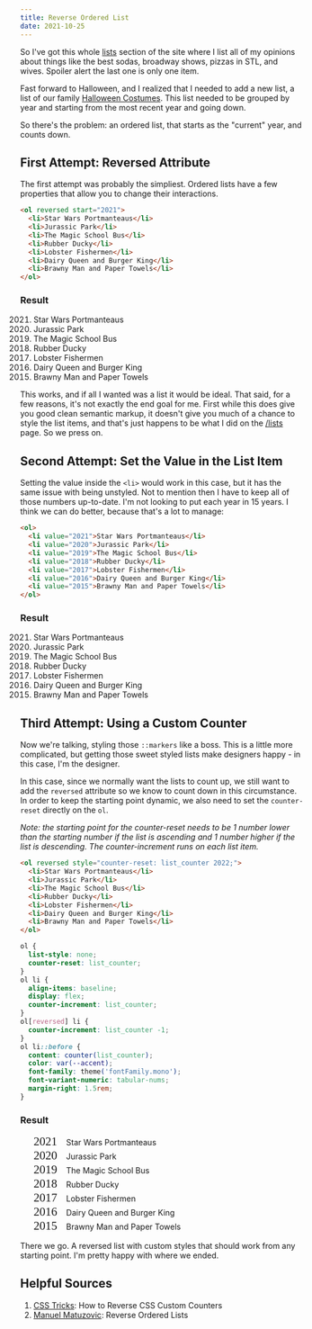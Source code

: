 ```yaml
---
title: Reverse Ordered List
date: 2021-10-25
---
```


So I've got this whole [lists](/lists) section of the site where I list all of my opinions about things like the best sodas, broadway shows, pizzas in STL, and wives. Spoiler alert the last one is only one item.

Fast forward to Halloween, and I realized that I needed to add a new list, a list of our family [Halloween Costumes](/lists/halloween). This list needed to be grouped by year and starting from the most recent year and going down.

So there's the problem: an ordered list, that starts as the "current" year, and counts down.

## First Attempt: Reversed Attribute

The first attempt was probably the simpliest. Ordered lists have a few properties that allow you to change their interactions.

```html
<ol reversed start="2021">
  <li>Star Wars Portmanteaus</li>
  <li>Jurassic Park</li>
  <li>The Magic School Bus</li>
  <li>Rubber Ducky</li>
  <li>Lobster Fishermen</li>
  <li>Dairy Queen and Burger King</li>
  <li>Brawny Man and Paper Towels</li>
</ol>
```

### Result

<ol reversed start="2021" class="list-inside list-decimal">
  <li>Star Wars Portmanteaus</li>
  <li>Jurassic Park</li>
  <li>The Magic School Bus</li>
  <li>Rubber Ducky</li>
  <li>Lobster Fishermen</li>
  <li>Dairy Queen and Burger King</li>
  <li>Brawny Man and Paper Towels</li>
</ol>

This works, and if all I wanted was a list it would be ideal. That said, for a few reasons, it's not exactly the end goal for me. First while this does give you good clean semantic markup, it doesn't give you much of a chance to style the list items, and that's just happens to be what I did on the [/lists](/lists) page. So we press on.

## Second Attempt: Set the Value in the List Item

Setting the value inside the `<li>` would work in this case, but it has the same issue with being unstyled. Not to mention then I have to keep all of those numbers up-to-date. I'm not looking to put each year in 15 years. I think we can do better, because that's a lot to manage:

```html
<ol>
  <li value="2021">Star Wars Portmanteaus</li>
  <li value="2020">Jurassic Park</li>
  <li value="2019">The Magic School Bus</li>
  <li value="2018">Rubber Ducky</li>
  <li value="2017">Lobster Fishermen</li>
  <li value="2016">Dairy Queen and Burger King</li>
  <li value="2015">Brawny Man and Paper Towels</li>
</ol>
```

### Result

<ol class="list-inside list-decimal">
  <li value="2021">Star Wars Portmanteaus</li>
  <li value="2020">Jurassic Park</li>
  <li value="2019">The Magic School Bus</li>
  <li value="2018">Rubber Ducky</li>
  <li value="2017">Lobster Fishermen</li>
  <li value="2016">Dairy Queen and Burger King</li>
  <li value="2015">Brawny Man and Paper Towels</li>
</ol>

## Third Attempt: Using a Custom Counter

Now we're talking, styling those `::markers` like a boss. This is a little more complicated, but getting those sweet styled lists make designers happy - in this case, I'm the designer.

In this case, since we normally want the lists to count up, we still want to add the `reversed` attribute so we know to count down in this circumstance. In order to keep the starting point dynamic, we also need to set the `counter-reset` directly on the `ol`.

_Note: the starting point for the counter-reset needs to be 1 number lower than the starting number if the list is ascending and 1 number higher if the list is descending. The counter-increment runs on each list item._

```html
<ol reversed style="counter-reset: list_counter 2022;">
  <li>Star Wars Portmanteaus</li>
  <li>Jurassic Park</li>
  <li>The Magic School Bus</li>
  <li>Rubber Ducky</li>
  <li>Lobster Fishermen</li>
  <li>Dairy Queen and Burger King</li>
  <li>Brawny Man and Paper Towels</li>
</ol>
```

```css
ol {
  list-style: none;
  counter-reset: list_counter;
}
ol li {
  align-items: baseline;
  display: flex;
  counter-increment: list_counter;
}
ol[reversed] li {
  counter-increment: list_counter -1;
}
ol li::before {
  content: counter(list_counter);
  color: var(--accent);
  font-family: theme('fontFamily.mono');
  font-variant-numeric: tabular-nums;
  margin-right: 1.5rem;
}
```

### Result

<ol class="demo-list" reversed style="counter-reset: list_counter 2022;">
  <li value="2021">Star Wars Portmanteaus</li>
  <li value="2020">Jurassic Park</li>
  <li value="2019">The Magic School Bus</li>
  <li value="2018">Rubber Ducky</li>
  <li value="2017">Lobster Fishermen</li>
  <li value="2016">Dairy Queen and Burger King</li>
  <li value="2015">Brawny Man and Paper Towels</li>
</ol>
<style>
ol.demo-list {
  list-style: none;
  counter-reset: list_counter;
}
ol.demo-list li {
  align-items: baseline;
  display: flex;
  counter-increment: list_counter;
}
ol.demo-list[reversed] li {
  counter-increment: list_counter -1;
}
ol.demo-list li::before {
  content: counter(list_counter);
  color: var(--accent);
  font-family: 'Cartograph', mono;
  font-size: 1.5em;
  font-variant-numeric: tabular-nums;
  margin-right: 1rem;
}
</style>

There we go. A reversed list with custom styles that should work from any starting point. I'm pretty happy with where we ended.

## Helpful Sources
1. [CSS Tricks](https://css-tricks.com/how-to-reverse-css-custom-counters/): How to Reverse CSS Custom Counters
2. [Manuel Matuzovic](https://www.matuzo.at/blog/reverse-ordered-lists/): Reverse Ordered Lists
